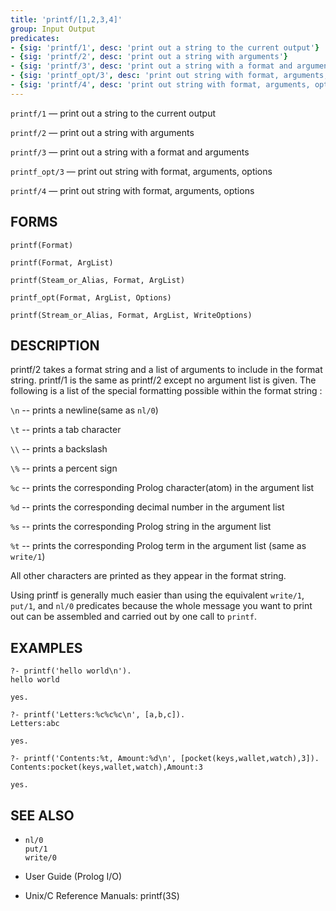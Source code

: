 ```yaml
---
title: 'printf/[1,2,3,4]'
group: Input Output
predicates:
- {sig: 'printf/1', desc: 'print out a string to the current output'}
- {sig: 'printf/2', desc: 'print out a string with arguments'}
- {sig: 'printf/3', desc: 'print out a string with a format and arguments'}
- {sig: 'printf_opt/3', desc: 'print out string with format, arguments, options'}
- {sig: 'printf/4', desc: 'print out string with format, arguments, options'}
---
```

`printf/1` — print out a string to the current output

`printf/2` — print out a string with arguments

`printf/3` — print out a string with a format and arguments

`printf_opt/3` — print out string with format, arguments, options

`printf/4` — print out string with format, arguments, options

## FORMS
```
printf(Format)

printf(Format, ArgList)

printf(Steam_or_Alias, Format, ArgList)

printf_opt(Format, ArgList, Options)

printf(Stream_or_Alias, Format, ArgList, WriteOptions)
```
## DESCRIPTION

printf/2 takes a format string and a list of arguments to include in the format string. printf/1 is the same as printf/2 except no argument list is given. The following is a list of the special formatting possible within the format string :

`\n` -- prints a newline(same as `nl/0`)

`\t` -- prints a tab character

`\\` -- prints a backslash

`\%` -- prints a percent sign

`%c` -- prints the corresponding Prolog character(atom) in the argument list

`%d` -- prints the corresponding decimal number in the argument list

`%s` -- prints the corresponding Prolog string in the argument list

`%t` -- prints the corresponding Prolog term in the argument list (same as `write/1`)

All other characters are printed as they appear in the format string.

Using printf is generally much easier than using the equivalent `write/1`, `put/1`, and `nl/0` predicates because the whole message you want to print out can be assembled and carried out by one call to `printf`.

## EXAMPLES
```
?- printf('hello world\n').
hello world

yes.

?- printf('Letters:%c%c%c\n', [a,b,c]).
Letters:abc

yes.

?- printf('Contents:%t, Amount:%d\n', [pocket(keys,wallet,watch),3]).
Contents:pocket(keys,wallet,watch),Amount:3

yes.
```
## SEE ALSO

- `nl/0`  
`put/1`  
`write/0`  

- User Guide (Prolog I/O)
- Unix/C Reference Manuals: printf(3S)
